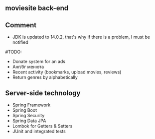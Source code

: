 ## moviesite back-end

## Comment 
* JDK is updated to 14.0.2, 
that's why if there is a problem, I must be notified

#TODO:
  * Donate system for an ads
  * Анг/бг менюта
  * Recent activity (bookmarks, upload movies, reviews)
  * Return genres by alphabetically

## Server-side technology
* Spring Framework
* Spring Boot
* Spring Security
* Spring Data JPA
* Lombok for Getters & Setters 
* JUnit and integrated tests
